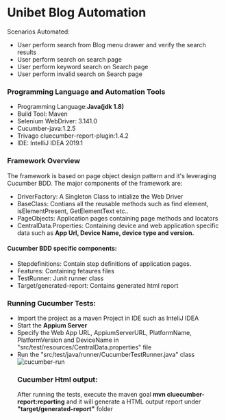 # Unibet Blog Automation
<p>Scenarios Automated:</p>
<ul><li>User perform search from Blog menu drawer and verify the search results</li>
<li>User perform search on search page</li>
  <li>User perform keyword search on Search page</li>
  <li>User perform invalid search on Search page</li>
</ul>
<h3>Programming Language and Automation Tools</h3>
<ul><li>Programming Language:<b>Java(jdk 1.8)</b></li>
  <li> Build Tool: Maven</li>
  <li> Selenium WebDriver: 3.141.0 </li>
  <li> Cucumber-java:1.2.5</li>
  <li>Trivago cluecumber-report-plugin:1.4.2</li>
  <li> IDE: IntelliJ IDEA 2019.1</li>
</ul>
<h3>Framework Overview</h3>
<p>The framework is based on page object design pattern and it's leveraging Cucumber BDD. The major components of the framework are:</p>
<ul><li> DriverFactory: A Singleton Class to intialize the Web Driver</li> <li> BaseClass: Contians all the reusable methods such as find element, isElementPresent, GetElementText etc..</li><li>PageObjects: Application pages containing page methods and locators</li>
  <li>CentralData.Properties: Containing device and web application specific data such as <b>App Url, Device Name, device type and version.</b></li>
</ul>
<h4> Cucumber BDD specific components:</h4>
   <ul>
  <li>Stepdefinitions: Contain step definitions of application pages.</li>
  <li>Features: Containing fetaures files</li>
  <li>TestRunner: Junit runner class</li>
  <li>Target/generated-report: Contains generated html report</li>
  </ul>
  <h3>Running Cucumber Tests:</h3>
  
  <ul>
    <li> Import the project as a maven Project in IDE such as InteliJ IDEA</li>
  <li> Start the <b>Appium Server</b>
    <li> Specify the Web App URL, AppiumServerURL, PlatformName, PlatformVersion and DeviceName  in "src/test/resources/CentralData.properties" file</li>
 <li>Run the "src/test/java/runner/CucumberTestRunner.java" class</li>
  <img src="https://i.ibb.co/hXfLN4k/cucumber-run.png" alt="cucumber-run" border="0">
 <h3> Cucumber Html output:</h3>
 <p> After running the tests, execute the maven goal <b> mvn cluecumber-report:reporting</b> and it will generate a HTML output report under <b>"target/generated-report"</b> folder</p>
  </ul>

